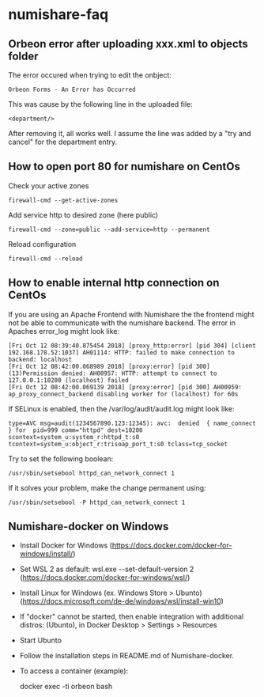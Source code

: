 # numishare-faq

## Orbeon error after uploading xxx.xml to objects folder
The error occured when trying to edit the onbject:

    Orbeon Forms - An Error has Occurred

This was cause by the following line in the uploaded file:

    <department/>
    
After removing it, all works well. I assume the line was added by a "try and cancel" for the department entry.

## How to open port 80 for numishare on CentOs

Check your active zones

    firewall-cmd --get-active-zones

Add service http to desired zone (here public)

    firewall-cmd --zone=public --add-service=http --permanent

Reload configuration

    firewall-cmd --reload

## How to enable internal http connection on CentOs

If you are using an Apache Frontend with Numishare the the frontend might not be able to communicate with the numishare backend. The error in Apaches error_log might look like:

    [Fri Oct 12 08:39:40.875454 2018] [proxy_http:error] [pid 304] [client 192.168.178.52:1037] AH01114: HTTP: failed to make connection to backend: localhost
    [Fri Oct 12 08:42:00.068989 2018] [proxy:error] [pid 300] (13)Permission denied: AH00957: HTTP: attempt to connect to 127.0.0.1:10200 (localhost) failed
    [Fri Oct 12 08:42:00.069139 2018] [proxy:error] [pid 300] AH00959: ap_proxy_connect_backend disabling worker for (localhost) for 60s

If SELinux is enabled, then the /var/log/audit/audit.log might look like:

    type=AVC msg=audit(1234567890.123:12345): avc:  denied  { name_connect } for  pid=999 comm="httpd" dest=10200 scontext=system_u:system_r:httpd_t:s0 tcontext=system_u:object_r:trisoap_port_t:s0 tclass=tcp_socket

Try to set the following boolean:

    /usr/sbin/setsebool httpd_can_network_connect 1
    
If it solves your problem, make the change permanent using:

    /usr/sbin/setsebool -P httpd_can_network_connect 1

## Numishare-docker on Windows
* Install Docker for Windows (https://docs.docker.com/docker-for-windows/install/)
* Set WSL 2 as default: wsl.exe --set-default-version 2 (https://docs.docker.com/docker-for-windows/wsl/)
* Install Linux for Windows (ex. Windows Store > Ubunto) (https://docs.microsoft.com/de-de/windows/wsl/install-win10)
* If "docker" cannot be started, then enable integration with additional distros: (Ubunto), in Docker Desktop > Settings > Resources
* Start Ubunto
* Follow the installation steps in README.md of Numishare-docker.

* To access a container (example):

  docker exec -ti orbeon bash
  
  


